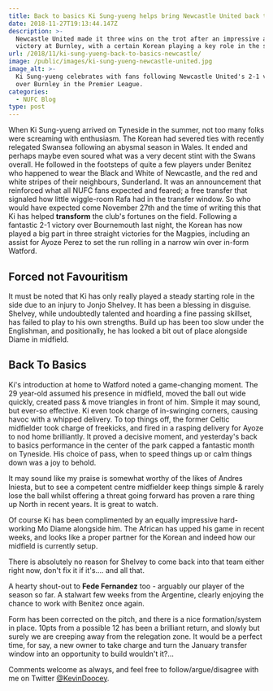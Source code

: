 ```yaml
---
title: Back to basics Ki Sung-yueng helps bring Newcastle United back to form
date: 2018-11-27T19:13:44.147Z
description: >-
  Newcastle United made it three wins on the trot after an impressive away
  victory at Burnley, with a certain Korean playing a key role in the success.
url: /2018/11/ki-sung-yueng-back-to-basics-newcastle/
image: /public/images/ki-sung-yueng-newcastle-united.jpg
image_alt: >-
  Ki Sung-yueng celebrates with fans following Newcastle United's 2-1 victory
  over Burnley in the Premier League.
categories:
  - NUFC Blog
type: post
---
```


When Ki Sung-yueng arrived on Tyneside in the summer, not too many folks were screaming with enthusiasm. The Korean had severed ties with recently relegated Swansea following an abysmal season in Wales. It ended and perhaps maybe even soured what was a very decent stint with the Swans overall. He followed in the footsteps of quite a few players under Benitez who happened to wear the Black and White of Newcastle, and the red and white stripes of their neighbours, Sunderland. It was an announcement that reinforced what all NUFC fans expected and feared; a free transfer that signaled how little wiggle-room Rafa had in the transfer window. So who would have expected come November 27th and the time of writing this that Ki has helped **transform** the club's fortunes on the field. Following a fantastic 2-1 victory over Bournemouth last night, the Korean has now played a big part in three straight victories for the Magpies, including an assist for Ayoze Perez to set the run rolling in a narrow win over in-form Watford.

## Forced not Favouritism

It must be noted that Ki has only really played a steady starting role in the side due to an injury to Jonjo Shelvey. It has been a blessing in disguise. Shelvey, while undoubtedly talented and hoarding a fine passing skillset, has failed to play to his own strengths. Build up has been too slow under the Englishman, and positionally, he has looked a bit out of place alongside Diame in midfield.

## Back To Basics

Ki's introduction at home to Watford noted a game-changing moment. The 29 year-old assumed his presence in midfield, moved the ball out wide quickly, created pass & move triangles in front of him. Simple it may sound, but ever-so effective. Ki even took charge of in-swinging corners, causing havoc with a whipped delivery. To top things off, the former Celtic midfielder took charge of freekicks, and fired in a rasping delivery for Ayoze to nod home brilliantly. It proved a decisive moment, and yesterday's back to basics performance in the center of the park capped a fantastic month on Tyneside. His choice of pass, when to speed things up or calm things down was a joy to behold.

It may sound like my praise is somewhat worthy of the likes of Andres Iniesta, but to see a competent centre midfielder keep things simple & rarely lose the ball whilst offering a threat going forward has proven a rare thing up North in recent years. It is great to watch.

Of course Ki has been complimented by an equally impressive hard-working Mo Diame alongside him. The African has upped his game in recent weeks, and looks like a proper partner for the Korean and indeed how our midfield is currently setup.

There is absolutely no reason for Shelvey to come back into that team either right now, don't fix it if it's.... and all that.

A hearty shout-out to **Fede Fernandez** too - arguably our player of the season so far. A stalwart few weeks from the Argentine, clearly enjoying the chance to work with Benitez once again.

Form has been corrected on the pitch, and there is a nice formation/system in place. 10pts from a possible 12 has been a brilliant return, and slowly but surely we are creeping away from the relegation zone. It would be a perfect time, for say, a new owner to take charge and turn the January transfer window into an opportunity to build wouldn't it?...

Comments welcome as always, and feel free to follow/argue/disagree with me on Twitter [@KevinDoocey](https://twitter.com/kevindoocey).
